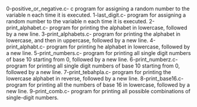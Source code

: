 0-positive_or_negative.c- c program for assigning a random number to the variable n each time it is executed. 
1-last_digit.c- program for assigning a random number to the variable n each time it is executed. 
2-print_alphabet.c- program for printing the alphabet in lowercase, followed by a new line.
3-print_alphabets.c- program for printing the alphabet in lowercase, and then in uppercase, followed by a new line.
4-print_alphabt.c- program for printing he alphabet in lowercase, followed by a new line.
5-print_numbers.c- program for printing all single digit numbers of base 10 starting from 0, followed by a new line.
6-print_numberz.c- program for printing all single digit numbers of base 10 starting from 0, followed by a new line.
7-print_tebahpla.c- program for printing the lowercase alphabet in reverse, followed by a new line.
8-print_base16.c- program for printing all the numbers of base 16 in lowercase, followed by a new line.
9-print_comb.c- program for printing all possible combinations of single-digit numbers.
